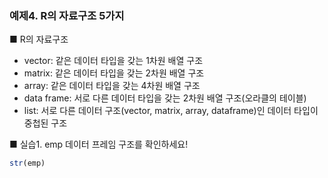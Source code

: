 ### 예제4.  R의 자료구조 5가지 ###

■ R의 자료구조 
- vector: 같은 데이터 타입을 갖는 1차원 배열 구조
- matrix: 같은 데이터 타입을 갖는 2차원 배열 구조
- array: 같은 데이터 타입을 갖는 4차원 배열 구조
- data frame: 서로 다른 데이터 타입을 갖는 2차원 배열 구조(오라클의 테이블)
- list: 서로 다른 데이터 구조(vector, matrix, array, dataframe)인 데이터 타입이 중첩된 구조

■ 실습1. emp 데이터 프레임 구조를 확인하세요! 

```r
str(emp)
```
